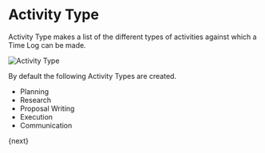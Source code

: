# Activity Type

Activity Type makes a list of the different types of activities against which a Time Log can be made.

<img class="screenshot" alt="Activity Type" src="{{docs_base_url}}/assets/img/project/activity_type.png">

By default the following Activity Types are created.

* Planning
* Research
* Proposal Writing
* Execution
* Communication

{next}